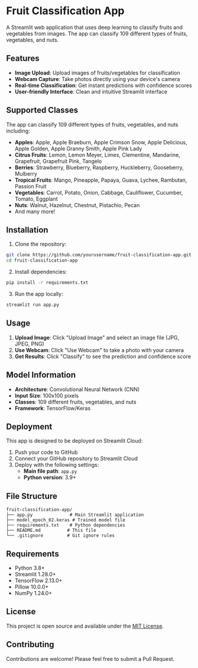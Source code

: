 # Fruit Classification App

A Streamlit web application that uses deep learning to classify fruits and vegetables from images. The app can classify 109 different types of fruits, vegetables, and nuts.

## Features

- **Image Upload**: Upload images of fruits/vegetables for classification
- **Webcam Capture**: Take photos directly using your device's camera
- **Real-time Classification**: Get instant predictions with confidence scores
- **User-friendly Interface**: Clean and intuitive Streamlit interface

## Supported Classes

The app can classify 109 different types of fruits, vegetables, and nuts including:

- **Apples**: Apple, Apple Braeburn, Apple Crimson Snow, Apple Delicious, Apple Golden, Apple Granny Smith, Apple Pink Lady
- **Citrus Fruits**: Lemon, Lemon Meyer, Limes, Clementine, Mandarine, Grapefruit, Grapefruit Pink, Tangelo
- **Berries**: Strawberry, Blueberry, Raspberry, Huckleberry, Gooseberry, Mulberry
- **Tropical Fruits**: Mango, Pineapple, Papaya, Guava, Lychee, Rambutan, Passion Fruit
- **Vegetables**: Carrot, Potato, Onion, Cabbage, Cauliflower, Cucumber, Tomato, Eggplant
- **Nuts**: Walnut, Hazelnut, Chestnut, Pistachio, Pecan
- And many more!

## Installation

1. Clone the repository:
```bash
git clone https://github.com/yourusername/fruit-classification-app.git
cd fruit-classification-app
```

2. Install dependencies:
```bash
pip install -r requirements.txt
```

3. Run the app locally:
```bash
streamlit run app.py
```

## Usage

1. **Upload Image**: Click "Upload Image" and select an image file (JPG, JPEG, PNG)
2. **Use Webcam**: Click "Use Webcam" to take a photo with your camera
3. **Get Results**: Click "Classify" to see the prediction and confidence score

## Model Information

- **Architecture**: Convolutional Neural Network (CNN)
- **Input Size**: 100x100 pixels
- **Classes**: 109 different fruits, vegetables, and nuts
- **Framework**: TensorFlow/Keras

## Deployment

This app is designed to be deployed on Streamlit Cloud:

1. Push your code to GitHub
2. Connect your GitHub repository to Streamlit Cloud
3. Deploy with the following settings:
   - **Main file path**: `app.py`
   - **Python version**: 3.9+

## File Structure

```
fruit-classification-app/
├── app.py              # Main Streamlit application
├── model_epoch_02.keras # Trained model file
├── requirements.txt    # Python dependencies
├── README.md          # This file
└── .gitignore         # Git ignore rules
```

## Requirements

- Python 3.8+
- Streamlit 1.28.0+
- TensorFlow 2.13.0+
- Pillow 10.0.0+
- NumPy 1.24.0+

## License

This project is open source and available under the [MIT License](LICENSE).

## Contributing

Contributions are welcome! Please feel free to submit a Pull Request. 